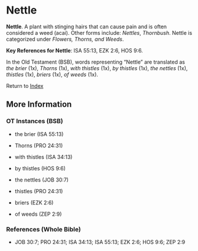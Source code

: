 # Nettle
**Nettle**. 
A plant with stinging hairs that can cause pain and is often considered a weed (acai). 
Other forms include: 
*Nettles*, *Thornbush*. 
Nettle is categorized under _Flowers, Thorns, and Weeds_. 


**Key References for Nettle**: 
ISA 55:13, EZK 2:6, HOS 9:6. 


In the Old Testament (BSB), words representing “Nettle” are translated as 
*the brier* (1x), *Thorns* (1x), *with thistles* (1x), *by thistles* (1x), *the nettles* (1x), *thistles* (1x), *briers* (1x), *of weeds* (1x). 




Return to [Index](00-Index.md)

## More Information

### OT Instances (BSB)

* the brier (ISA 55:13)

* Thorns (PRO 24:31)

* with thistles (ISA 34:13)

* by thistles (HOS 9:6)

* the nettles (JOB 30:7)

* thistles (PRO 24:31)

* briers (EZK 2:6)

* of weeds (ZEP 2:9)



### References (Whole Bible)

* JOB 30:7; PRO 24:31; ISA 34:13; ISA 55:13; EZK 2:6; HOS 9:6; ZEP 2:9



